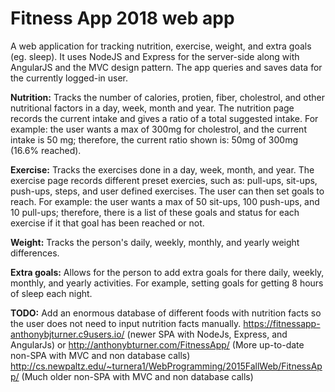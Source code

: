 # Fitness App 2018 web app
A web application for tracking nutrition, exercise, weight, and extra goals (eg. sleep).
It uses NodeJS and Express for the server-side along with AngularJS and the MVC design pattern. 
The app queries and saves data for the currently logged-in user.

<b>Nutrition:</b> Tracks the number of calories, protien, fiber, cholestrol, and other nutritional factors in a day, week, month and year. The nutrition page records the current intake and gives a ratio of a total suggested intake. For example: the user wants a max of 300mg for cholestrol, and the current intake is 50 mg; therefore, the current ratio shown is: 50mg of 300mg (16.6% reached).

<b>Exercise:</b> Tracks the exercises done in a day, week, month, and year. The exercise page records different preset exercies, such as: pull-ups, sit-ups, push-ups, steps, and user defined exercises. The user can then set goals to reach. For example: the user wants a max of 50 sit-ups, 100 push-ups, and 10 pull-ups; therefore, there is a list of these goals and status for each exercise if it that goal has been reached or not.

<b>Weight:</b> Tracks the person's daily, weekly, monthly, and yearly weight differences.

<b>Extra goals:</b> Allows for the person to add extra goals for there daily, weekly, monthly, and yearly activities.
For example, setting goals for getting 8 hours of sleep each night.

<b>TODO:</b> Add an enormous database of different foods with nutrition facts so the user does not need to input nutrition facts manually.
https://fitnessapp-anthonybjturner.c9users.io/ (newer SPA with NodeJs, Express, and AngularJs)
or
http://anthonybturner.com/FitnessApp/ (More up-to-date non-SPA with MVC and non database calls)
http://cs.newpaltz.edu/~turnera1/WebProgramming/2015FallWeb/FitnessApp/  (Much older non-SPA with MVC and non database calls)
